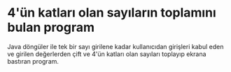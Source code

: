 # 4'ün katları olan sayıların toplamını bulan program 
Java döngüler ile tek bir sayı girilene kadar kullanıcıdan girişleri kabul eden ve girilen değerlerden çift ve 4'ün katları olan sayıları toplayıp ekrana bastıran program.